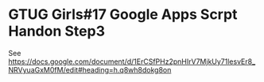 GTUG Girls#17 Google Apps Scrpt Handon Step3
========================================

See https://docs.google.com/document/d/1ErCSfPHz2pnHIrV7MjkUy71lesvEr8_NRVyuaGxM0fM/edit#heading=h.q8wh8dokg8on 
